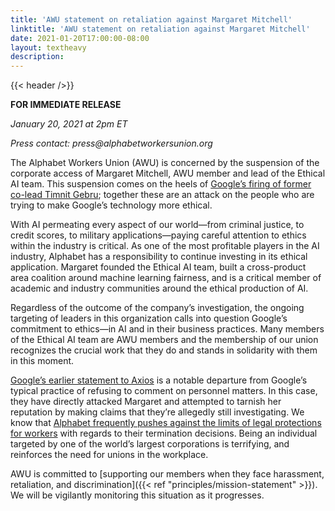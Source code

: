 ```yaml
---
title: 'AWU statement on retaliation against Margaret Mitchell'
linktitle: 'AWU statement on retaliation against Margaret Mitchell'
date: 2021-01-20T17:00:00-08:00
layout: textheavy
description:
---
```


{{< header />}}

**FOR IMMEDIATE RELEASE**

_January 20, 2021 at 2pm ET_

_Press contact: press@alphabetworkersunion.org_

The Alphabet Workers Union (AWU) is concerned by the suspension of the corporate access of Margaret Mitchell, AWU member and lead of the Ethical AI team. This suspension comes on the heels of [Google’s firing of former co-lead Timnit Gebru](https://www.nytimes.com/2020/12/03/technology/google-researcher-timnit-gebru.html); together these are an attack on the people who are trying to make Google’s technology more ethical.

With AI permeating every aspect of our world—from criminal justice, to credit scores, to military applications—paying careful attention to ethics within the industry is critical. As one of the most profitable players in the AI industry, Alphabet has a responsibility to continue investing in its ethical application. Margaret founded the Ethical AI team, built a cross-product area coalition around machine learning fairness, and is a critical member of academic and industry communities around the ethical production of AI.

Regardless of the outcome of the company’s investigation, the ongoing targeting of leaders in this organization calls into question Google’s commitment to ethics—in AI and in their business practices. Many members of the Ethical AI team are AWU members and the membership of our union recognizes the crucial work that they do and stands in solidarity with them in this moment.

[Google’s earlier statement to Axios](https://www.axios.com/scoop-google-is-investigating-the-actions-of-another-top-ai-ethicist-50030739-ea3d-4ea2-b452-c228b4fc9773.html) is a notable departure from Google’s typical practice of refusing to comment on personnel matters. In this case, they have directly attacked Margaret and attempted to tarnish her reputation by making claims that they’re allegedly still investigating. We know that [Alphabet frequently pushes against the limits of legal protections for workers](https://www.forbes.com/sites/tomspiggle/2020/12/09/the-nlrb-accuses-google-of-retaliating-against-workers-trying-to-improve-their-working-conditions/?sh=1ca1ebbd76cf) with regards to their termination decisions. Being an individual targeted by one of the world’s largest corporations is terrifying, and reinforces the need for unions in the workplace.

AWU is committed to [supporting our members when they face harassment, retaliation, and discrimination]({{< ref "principles/mission-statement" >}}). We will be vigilantly monitoring this situation as it progresses.
